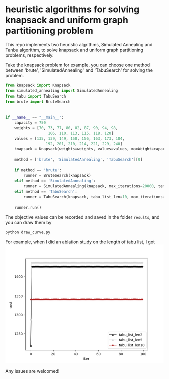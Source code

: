 # heuristic algorithms for solving knapsack and uniform graph partitioning problem

This repo implements two heuristic algrithms, Simulated Annealing and Tanbu algorithm, to solve knapsack and uniform graph partitioning problems, respectively. 

Take the knapsack problem for example, you can choose one method between 'brute', 'SimulatedAnnealing' and 'TabuSearch' for solving the problem. 

```python
from knapsack import Knapsack
from simulated_annealing import SimulatedAnnealing
from tabu import TabuSearch
from brute import BruteSearch


if __name__ == "__main__":
    capacity = 750
    weights = [70, 73, 77, 80, 82, 87, 90, 94, 98, 
                   106, 110, 113, 115, 118, 120]
    values = [135, 139, 149, 150, 156, 163, 173, 184, 
                  192, 201, 210, 214, 221, 229, 240]
    knapsack = Knapsack(weights=weights, values=values, maxWeight=capacity)
    
    method = ['brute', 'SimulatedAnnealing', 'TabuSearch'][0]
    
    if method == 'brute':
        runner = BruteSearch(knapsack)
    elif method == 'SimulatedAnnealing':
        runner = SimulatedAnnealing(knapsack, max_iterations=20000, temp_max=500, temp_min=0.1**10, cold_ratio=0.999, neighbor_search_num=1)
    elif method == 'TabuSearch':
        runner = TabuSearch(knapsack, tabu_list_len=10, max_iterations=100, neighbor_search_num=1)
    
    runner.run()
```

The objective values can be recorded and saved in the folder `results`, and you can draw them by
```python
python draw_curve.py
```
For example, when I did an ablation study on the length of tabu list, I got
![pack_tabu_L](./assets/pack_tabu_L.png)

Any issues are welcomed!
